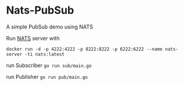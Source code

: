 # Nats-PubSub
A simple PubSub demo using NATS

Run [NATS](https://nats.io/) server with

`docker run -d -p 4222:4222 -p 8222:8222 -p 6222:6222 --name nats-server -ti nats:latest`

run Subscriber
`go run sub/main.go`

run Publisher
`go run pub/main.go`
